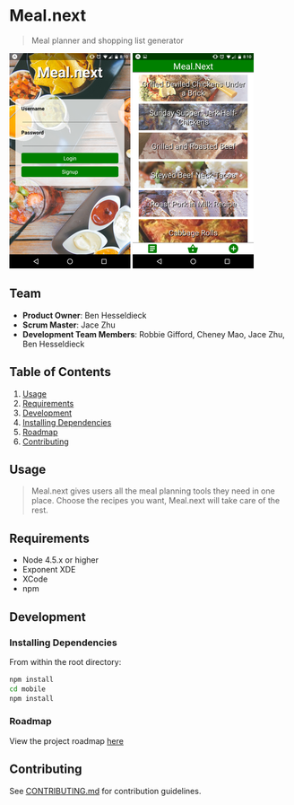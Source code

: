 # Meal.next

> Meal planner and shopping list generator 

![Login Screen](/project_images/mealdotnext_login.png "Login Screen")
![Main](/project_images/mealdotnext_main.png "Main")

## Team

  - __Product Owner__: Ben Hesseldieck
  - __Scrum Master__: Jace Zhu
  - __Development Team Members__: Robbie Gifford, Cheney Mao, Jace Zhu, Ben Hesseldieck

## Table of Contents

1. [Usage](#usage)
2. [Requirements](#requirements)
3. [Development](#development)
  1. [Installing Dependencies](#installing-dependencies)
  2. [Roadmap](#roadmap)
4. [Contributing](#contributing)

## Usage

> Meal.next gives users all the meal planning tools they need in one place. Choose the recipes you want, Meal.next will take care of the rest.

## Requirements


- Node 4.5.x or higher
- Exponent XDE
- XCode
- npm

## Development

### Installing Dependencies

From within the root directory:

```sh
npm install
cd mobile
npm install
```

### Roadmap

View the project roadmap [here](https://github.com/lonely-hearts/mealdotnext/issues)

## Contributing

See [CONTRIBUTING.md](CONTRIBUTING.md) for contribution guidelines.
